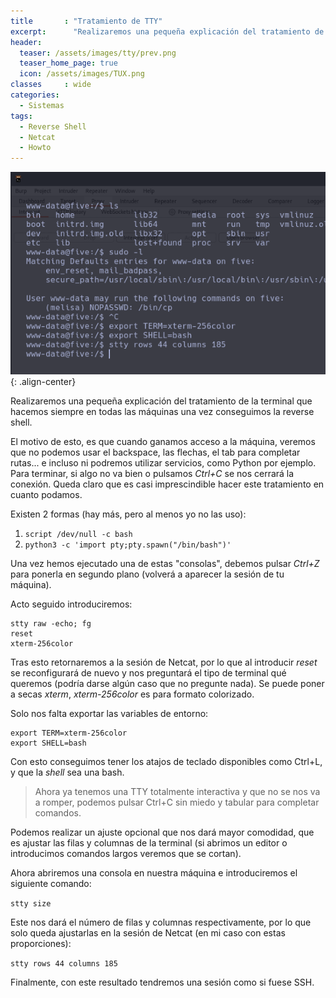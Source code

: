 ```yaml
---
title       : "Tratamiento de TTY"
excerpt:      "Realizaremos una pequeña explicación del tratamiento de la TTY que realizamos siempre en todas las máquinas una vez conseguimos la reverse shell."
header:
  teaser: /assets/images/tty/prev.png
  teaser_home_page: true
  icon: /assets/images/TUX.png
classes		: wide
categories:
  - Sistemas
tags:  
  - Reverse Shell
  - Netcat
  - Howto
---
```


![](/assets/images/tty/prev.png){: .align-center}

Realizaremos una pequeña explicación del tratamiento de la terminal que hacemos siempre en todas las máquinas una vez conseguimos la reverse shell.

El motivo de esto, es que cuando ganamos acceso a la máquina, veremos que no podemos usar el backspace, las flechas, el tab para completar rutas... e incluso ni podremos utilizar servicios, como Python por ejemplo. Para terminar, si algo no va bien o pulsamos *Ctrl+C* se nos cerrará la conexión. Queda claro que es casi imprescindible hacer este tratamiento en cuanto podamos.

Existen 2 formas (hay más, pero al menos yo no las uso):

1. `script /dev/null -c bash` 
2. `python3 -c 'import pty;pty.spawn("/bin/bash")'`

Una vez hemos ejecutado una de estas "consolas", debemos pulsar *Ctrl+Z* para ponerla en segundo plano (volverá a aparecer la sesión de tu máquina).

Acto seguido introduciremos: 

~~~
stty raw -echo; fg
reset
xterm-256color
~~~~

Tras esto retornaremos a la sesión de Netcat, por lo que al introducir *reset* se reconfigurará de nuevo y nos preguntará el tipo de terminal qué queremos (podría darse algún caso que no pregunte nada). Se puede poner a secas *xterm*, *xterm-256color* es para formato colorizado.

Solo nos falta exportar las variables de entorno:

~~~
export TERM=xterm-256color
export SHELL=bash
~~~~

Con esto conseguimos tener los atajos de teclado disponibles como Ctrl+L, y que la *shell* sea una bash.

> Ahora ya tenemos una TTY totalmente interactiva y que no se nos va a romper, podemos pulsar Ctrl+C sin miedo y tabular para completar comandos. 

Podemos realizar un ajuste opcional que nos dará mayor comodidad, que es ajustar las filas y columnas de la terminal (si abrimos un editor o introducimos comandos largos veremos que se cortan).

Ahora abriremos una consola en nuestra máquina e introduciremos el siguiente comando:

`stty size`

Este nos dará el número de filas y columnas respectivamente, por lo que solo queda ajustarlas en la sesión de Netcat (en mi caso con estas proporciones):

`stty rows 44 columns 185`

Finalmente, con este resultado tendremos una sesión como si fuese SSH.
